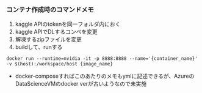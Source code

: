 ### コンテナ作成時のコマンドメモ

1. kaggle APIのtokenを同一フォルダ内におく
1. kaggle APIでDLするコンペを変更
1. 解凍するzipファイルを変更
1. buildして、runする
```
docker run --runtime=nvidia -it -p 8888:8888 --name='{container_name}' -v $(host):/workspace/host {image_name}
```

* docker-composeすればこのあたりのメモもymlに記述できるが、AzureのDataScienceVMのdocker verが古いようなので未実施
